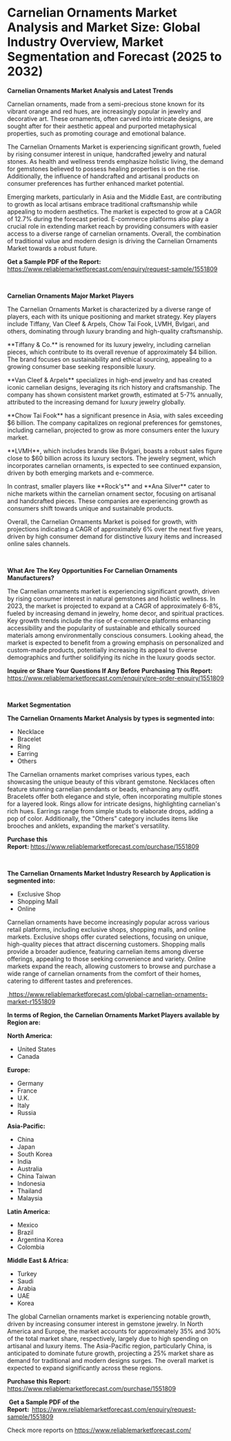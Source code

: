 <p><h1>Carnelian Ornaments Market Analysis and Market Size: Global Industry Overview, Market Segmentation and Forecast (2025 to 2032)</h1></p><p><strong>Carnelian Ornaments Market Analysis and Latest Trends</strong></p>
<p><p>Carnelian ornaments, made from a semi-precious stone known for its vibrant orange and red hues, are increasingly popular in jewelry and decorative art. These ornaments, often carved into intricate designs, are sought after for their aesthetic appeal and purported metaphysical properties, such as promoting courage and emotional balance.</p><p>The Carnelian Ornaments Market is experiencing significant growth, fueled by rising consumer interest in unique, handcrafted jewelry and natural stones. As health and wellness trends emphasize holistic living, the demand for gemstones believed to possess healing properties is on the rise. Additionally, the influence of handcrafted and artisanal products on consumer preferences has further enhanced market potential.</p><p>Emerging markets, particularly in Asia and the Middle East, are contributing to growth as local artisans embrace traditional craftsmanship while appealing to modern aesthetics. The market is expected to grow at a CAGR of 12.7% during the forecast period. E-commerce platforms also play a crucial role in extending market reach by providing consumers with easier access to a diverse range of carnelian ornaments. Overall, the combination of traditional value and modern design is driving the Carnelian Ornaments Market towards a robust future.</p></p>
<p><strong>Get a Sample PDF of the Report:&nbsp;</strong> <a href="https://www.reliablemarketforecast.com/enquiry/request-sample/1551809?utm_campaign=3123&utm_medium=2&utm_source=Github&utm_content=ia&utm_term=05042025&utm_id=carnelian-ornaments">https://www.reliablemarketforecast.com/enquiry/request-sample/1551809</a></p>
<p>&nbsp;</p>
<p><strong>Carnelian Ornaments Major Market Players</strong></p>
<p><p>The Carnelian Ornaments Market is characterized by a diverse range of players, each with its unique positioning and market strategy. Key players include Tiffany, Van Cleef & Arpels, Chow Tai Fook, LVMH, Bvlgari, and others, dominating through luxury branding and high-quality craftsmanship.</p><p>**Tiffany & Co.** is renowned for its luxury jewelry, including carnelian pieces, which contribute to its overall revenue of approximately $4 billion. The brand focuses on sustainability and ethical sourcing, appealing to a growing consumer base seeking responsible luxury.</p><p>**Van Cleef & Arpels** specializes in high-end jewelry and has created iconic carnelian designs, leveraging its rich history and craftsmanship. The company has shown consistent market growth, estimated at 5-7% annually, attributed to the increasing demand for luxury jewelry globally. </p><p>**Chow Tai Fook** has a significant presence in Asia, with sales exceeding $6 billion. The company capitalizes on regional preferences for gemstones, including carnelian, projected to grow as more consumers enter the luxury market.</p><p>**LVMH**, which includes brands like Bvlgari, boasts a robust sales figure close to $60 billion across its luxury sectors. The jewelry segment, which incorporates carnelian ornaments, is expected to see continued expansion, driven by both emerging markets and e-commerce.</p><p>In contrast, smaller players like **Rock's** and **Ana Silver** cater to niche markets within the carnelian ornament sector, focusing on artisanal and handcrafted pieces. These companies are experiencing growth as consumers shift towards unique and sustainable products.</p><p>Overall, the Carnelian Ornaments Market is poised for growth, with projections indicating a CAGR of approximately 6% over the next five years, driven by high consumer demand for distinctive luxury items and increased online sales channels.</p></p>
<p>&nbsp;</p>
<p><strong>What Are The Key Opportunities For Carnelian Ornaments Manufacturers?</strong></p>
<p><p>The Carnelian ornaments market is experiencing significant growth, driven by rising consumer interest in natural gemstones and holistic wellness. In 2023, the market is projected to expand at a CAGR of approximately 6-8%, fueled by increasing demand in jewelry, home decor, and spiritual practices. Key growth trends include the rise of e-commerce platforms enhancing accessibility and the popularity of sustainable and ethically sourced materials among environmentally conscious consumers. Looking ahead, the market is expected to benefit from a growing emphasis on personalized and custom-made products, potentially increasing its appeal to diverse demographics and further solidifying its niche in the luxury goods sector.</p></p>
<p><strong>Inquire or Share Your Questions If Any Before Purchasing This Report:</strong> <a href="https://www.reliablemarketforecast.com/enquiry/pre-order-enquiry/1551809?utm_campaign=3123&utm_medium=2&utm_source=Github&utm_content=ia&utm_term=05042025&utm_id=carnelian-ornaments">https://www.reliablemarketforecast.com/enquiry/pre-order-enquiry/1551809</a></p>
<p>&nbsp;</p>
<p><strong>Market Segmentation</strong></p>
<p><strong>The Carnelian Ornaments Market Analysis by types is segmented into:</strong></p>
<p><ul><li>Necklace</li><li>Bracelet</li><li>Ring</li><li>Earring</li><li>Others</li></ul></p>
<p><p>The Carnelian ornaments market comprises various types, each showcasing the unique beauty of this vibrant gemstone. Necklaces often feature stunning carnelian pendants or beads, enhancing any outfit. Bracelets offer both elegance and style, often incorporating multiple stones for a layered look. Rings allow for intricate designs, highlighting carnelian's rich hues. Earrings range from simple studs to elaborate drops, adding a pop of color. Additionally, the "Others" category includes items like brooches and anklets, expanding the market's versatility.</p></p>
<p><strong>Purchase this Report:&nbsp;</strong><a href="https://www.reliablemarketforecast.com/purchase/1551809?utm_campaign=3123&utm_medium=2&utm_source=Github&utm_content=ia&utm_term=05042025&utm_id=carnelian-ornaments">https://www.reliablemarketforecast.com/purchase/1551809</a></p>
<p>&nbsp;</p>
<p><strong>The Carnelian Ornaments Market Industry Research by Application is segmented into:</strong></p>
<p><ul><li>Exclusive Shop</li><li>Shopping Mall</li><li>Online</li></ul></p>
<p><p>Carnelian ornaments have become increasingly popular across various retail platforms, including exclusive shops, shopping malls, and online markets. Exclusive shops offer curated selections, focusing on unique, high-quality pieces that attract discerning customers. Shopping malls provide a broader audience, featuring carnelian items among diverse offerings, appealing to those seeking convenience and variety. Online markets expand the reach, allowing customers to browse and purchase a wide range of carnelian ornaments from the comfort of their homes, catering to different tastes and preferences.</p></p>
<p><a href="https://www.reliablemarketforecast.com/global-carnelian-ornaments-market-r1551809?utm_campaign=3123&utm_medium=2&utm_source=Github&utm_content=ia&utm_term=05042025&utm_id=carnelian-ornaments">&nbsp;https://www.reliablemarketforecast.com/global-carnelian-ornaments-market-r1551809</a></p>
<p><strong>In terms of Region, the Carnelian Ornaments Market Players available by Region are:</strong></p>
<p>
    <p> <strong> North America: </strong>
        <ul>
            <li>United States</li>
            <li>Canada</li>
        </ul>
        </p> 
    <p> <strong> Europe: </strong>
        <ul>
            <li>Germany</li>
            <li>France</li>
            <li>U.K.</li>
            <li>Italy</li>
            <li>Russia</li>
        </ul>
        </p> 
    <p> <strong> Asia-Pacific: </strong>
        <ul>
            <li>China</li>
            <li>Japan</li>
            <li>South Korea</li>
            <li>India</li>
            <li>Australia</li>
            <li>China Taiwan</li>
            <li>Indonesia</li>
            <li>Thailand</li>
            <li>Malaysia</li>
        </ul>
        </p> 
    <p> <strong> Latin America: </strong>
        <ul>
            <li>Mexico</li>
            <li>Brazil</li>
            <li>Argentina Korea</li>
            <li>Colombia</li>
        </ul>
        </p> 
    <p> <strong> Middle East & Africa: </strong>
        <ul>
            <li>Turkey</li>
            <li>Saudi</li>
            <li>Arabia</li>
            <li>UAE</li>
            <li>Korea</li>
        </ul>
    </p>
    </p>
<p><p>The global Carnelian ornaments market is experiencing notable growth, driven by increasing consumer interest in gemstone jewelry. In North America and Europe, the market accounts for approximately 35% and 30% of the total market share, respectively, largely due to high spending on artisanal and luxury items. The Asia-Pacific region, particularly China, is anticipated to dominate future growth, projecting a 25% market share as demand for traditional and modern designs surges. The overall market is expected to expand significantly across these regions.</p></p>
<p><strong>Purchase this Report: </strong><a href="https://www.reliablemarketforecast.com/purchase/1551809?utm_campaign=3123&utm_medium=2&utm_source=Github&utm_content=ia&utm_term=05042025&utm_id=carnelian-ornaments">https://www.reliablemarketforecast.com/purchase/1551809</a></p>
<p>&nbsp;<strong>Get a Sample PDF of the Report:&nbsp;&nbsp;</strong><a href="https://www.reliablemarketforecast.com/enquiry/request-sample/1551809?utm_campaign=3123&utm_medium=2&utm_source=Github&utm_content=ia&utm_term=05042025&utm_id=carnelian-ornaments">https://www.reliablemarketforecast.com/enquiry/request-sample/1551809</a></p>
<p><strong></strong></p>
<p>Check more reports on <a href="https://www.reliablemarketforecast.com/?utm_campaign=3123&utm_medium=2&utm_source=Github&utm_content=ia&utm_term=05042025&utm_id=carnelian-ornaments">https://www.reliablemarketforecast.com/</a></p>